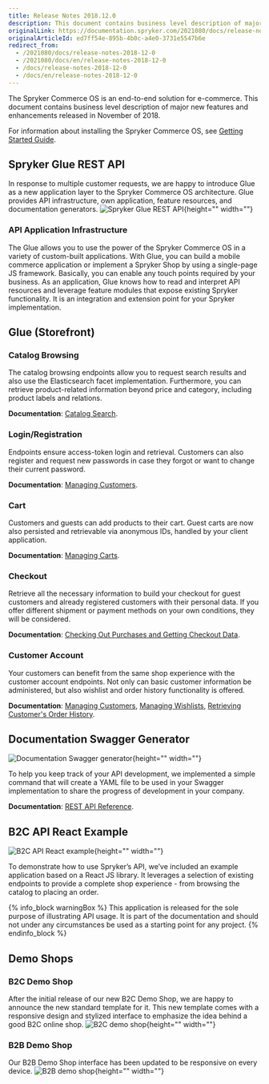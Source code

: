 ```yaml
---
title: Release Notes 2018.12.0
description: This document contains business level description of major new features and enhancements released in November of 2018.
originalLink: https://documentation.spryker.com/2021080/docs/release-notes-2018-12-0
originalArticleId: ed7ff54e-895b-4b0c-a4e0-3731e5547b6e
redirect_from:
  - /2021080/docs/release-notes-2018-12-0
  - /2021080/docs/en/release-notes-2018-12-0
  - /docs/release-notes-2018-12-0
  - /docs/en/release-notes-2018-12-0
---
```


 The Spryker Commerce OS is an end-to-end solution for e-commerce. This document contains business level description of major new features and enhancements released in November of 2018.
 
For information about installing the Spryker Commerce OS, see [Getting Started Guide](/docs/scos/dev/developer-guides/{{page.version}}/developer-getting-started-guide.html).

## Spryker Glue REST API
In response to multiple customer requests, we are happy to introduce Glue as a new application layer to the Spryker Commerce OS architecture. Glue provides API infrastructure, own application, feature resources, and documentation generators.
![Spryker Glue REST API](https://spryker.s3.eu-central-1.amazonaws.com/docs/About/Releases/Release+notes/Release+Notes+2018.12.0/image4.jpg){height="" width=""}

### API Application Infrastructure
The Glue allows you to use the power of the Spryker Commerce OS in a variety of custom-built applications. With Glue, you can build a mobile commerce application or implement a Spryker Shop by using a single-page JS framework. Basically, you can enable any touch points required by your business. As an application, Glue knows how to read and interpret API resources and leverage feature modules that expose existing Spryker functionality. It is an integration and extension point for your Spryker implementation.

## Glue (Storefront)
### Catalog Browsing
The catalog browsing endpoints allow you to request search results and also use the Elasticsearch facet implementation. Furthermore, you can retrieve product-related information beyond price and category, including product labels and relations.

**Documentation**: [Catalog Search](/docs/scos/dev/glue-api-guides/{{page.version}}/searching-the-product-catalog.html).

### Login/Registration
Endpoints ensure access-token login and retrieval. Customers can also register and request new passwords in case they forgot or want to change their current password.

**Documentation**: [Managing Customers](/docs/scos/user/user-guides/{{page.version}}/back-office-user-guide/customer/customer-customer-access-customer-groups/managing-customers.html).

### Cart
Customers and guests can add products to their cart. Guest carts are now also persisted and retrievable via anonymous IDs, handled by your client application.

**Documentation**: [Managing Carts](https://documentation.spryker.com/2021080/docs/managing-carts).

### Checkout
Retrieve all the necessary information to build your checkout for guest customers and already registered customers with their personal data. If you offer different shipment or payment methods on your own conditions, they will be considered.

**Documentation**: [Checking Out Purchases and Getting Checkout Data](https://documentation.spryker.com/2021080/docs/checking-out-purchases-and-getting-checkout-data).

### Customer Account
Your customers can benefit from the same shop experience with the customer account endpoints. Not only can basic customer information be administered, but also wishlist and order history functionality is offered.

**Documentation**: [Managing Customers](/docs/scos/user/user-guides/{{page.version}}/back-office-user-guide/customer/customer-customer-access-customer-groups/managing-customers.html), [Managing Wishlists](/docs/scos/dev/glue-api-guides/{{page.version}}/managing-wishlists/managing-wishlists.html), [Retrieving Customer's Order History](https://documentation.spryker.com/2021080/docs/retrieving-order-history).

## Documentation Swagger Generator
![Documentation Swagger generator](https://spryker.s3.eu-central-1.amazonaws.com/docs/About/Releases/Release+notes/Release+Notes+2018.12.0/image3.png){height="" width=""}

To help you keep track of your API development, we implemented a simple command that will create a YAML file to be used in your Swagger implementation to share the progress of development in your company.

**Documentation**: [REST API Reference](/docs/scos/dev/glue-api-guides/{{page.version}}/rest-api-reference.html).

## B2C API React Example
![B2C API React example](https://spryker.s3.eu-central-1.amazonaws.com/docs/About/Releases/Release+notes/Release+Notes+2018.12.0/image2.png){height="" width=""}

To demonstrate how to use Spryker’s API, we’ve included an example application based on a React JS library. It leverages a selection of existing endpoints to provide a complete shop experience - from browsing the catalog to placing an order.

{% info_block warningBox %}
This application is released for the sole purpose of illustrating API usage. It is part of the documentation and should not under any circumstances be used as a starting point for any project.
{% endinfo_block %}

## Demo Shops
### B2C Demo Shop
After the initial release of our new B2C Demo Shop, we are happy to announce the new standard template for it. This new template comes with a responsive design and stylized interface to emphasize the idea behind a good B2C online shop.
![B2C demo shop](https://spryker.s3.eu-central-1.amazonaws.com/docs/About/Releases/Release+notes/Release+Notes+2018.12.0/image1.png){height="" width=""}

### B2B Demo Shop
Our B2B Demo Shop interface has been updated to be responsive on every device.
![B2B demo shop](https://spryker.s3.eu-central-1.amazonaws.com/docs/About/Releases/Release+notes/Release+Notes+2018.12.0/image5.png){height="" width=""}
